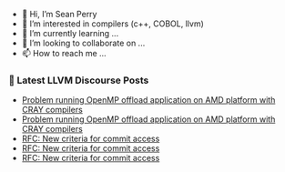 - 👋 Hi, I’m Sean Perry
- 👀 I’m interested in compilers (c++, COBOL, llvm)
- 🌱 I’m currently learning ...
- 💞️ I’m looking to collaborate on ...
- 📫 How to reach me ...

<!---
s66perry/s66perry is a ✨ special ✨ repository because its `README.md` (this file) appears on your GitHub profile.
You can click the Preview link to take a look at your changes.
--->
### 📕 Latest LLVM Discourse Posts

<!-- DISCOURSE-LLVM:START -->
- [Problem running OpenMP offload application on AMD platform with CRAY compilers](https://discourse.llvm.org/t/problem-running-openmp-offload-application-on-amd-platform-with-cray-compilers/78088#post_2)
- [Problem running OpenMP offload application on AMD platform with CRAY compilers](https://discourse.llvm.org/t/problem-running-openmp-offload-application-on-amd-platform-with-cray-compilers/78088#post_1)
- [RFC: New criteria for commit access](https://discourse.llvm.org/t/rfc-new-criteria-for-commit-access/76290?page=7#post_126)
- [RFC: New criteria for commit access](https://discourse.llvm.org/t/rfc-new-criteria-for-commit-access/76290?page=7#post_125)
- [RFC: New criteria for commit access](https://discourse.llvm.org/t/rfc-new-criteria-for-commit-access/76290?page=7#post_124)
<!-- DISCOURSE-LLVM:END -->
